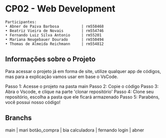 # CP02 - Web Development 
```http 
Participantes:
• Abner de Paiva Barbosa          | rm558468
• Beatriz Vieira de Novais        | rm554746
• Fernando Luiz Silva Antonio     | rm55201
• Mariana Neugebauer Dourado      | rm550494
• Thomas de Almeida Reichmann     | rm554812
```

## Informações sobre o Projeto 
Para acessar o projeto já em forma de site, utilize qualquer app de códigos, mas para a explicação vamos usar em base o VsCode.

Passo 1: Acesse o projeto na pasta main 
Passo 2: Copie o código
Passo 3: Abra o Vscode, e clique na parte 'clonar repositório'
Passo 4: Clone seu repositório, escolha a pasta que ele ficará armazenado
Passo 5: Parabéns, você possui nosso código!

## Branchs 
main         | mari 
botão_compra | bia 
calculadora  | fernando 
login        | abner 
